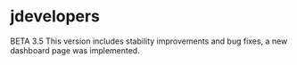 # jdevelopers
BETA 3.5 This version includes stability improvements and bug fixes, a new dashboard page was implemented.
